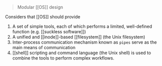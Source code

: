 > Modular [[ОS]] design

Considers that [[ОS]] should provide 
1. A set of simple tools, each of which performs a limited, well-defined function (e.g. [[suckless software]])
2. A unified and [[inode]]-based [[filesystem]] (the Unix filesystem)
3. Inter-process communication mechanism known as `pipes` serve as the main means of communication
4. [[shell]] scripting and command language (the Unix shell) is used to combine the tools to perform complex workflows.
